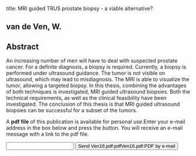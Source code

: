 title: MRI guided TRUS prostate biopsy - a viable alternative?

## van de Ven, W.

## Abstract
An increasing number of men will have to deal with suspected prostate cancer. For a definite diagnosis, a biopsy is required. Currently, a biopsy is performed under ultrasound guidance. The tumor is not visible on ultrasound, which may lead to misdiagnosis. The MRI is able to visualize the tumor, allowing a targeted biopsy. In this thesis, combining the advantages of both techniques is investigated, MRI guided ultrasound biopsies. Both the technical requirements, as well as the clinical feasibility have been investigated. The conclusion of this thesis is that MRI guided ultrasound biopsies can be successful for a subset of the tumors.

A <b>pdf file</b> of this publication is available for personal use.Enter your e-mail address in the box below and press the button. You will receive an e-mail message with a link to the pdf file.
<form action="sender.php">  <input type="text" name="email">  <input type="submit" value="Send Ven16.pdf:pdfVen16.pdf:PDF by e-mail"></form>